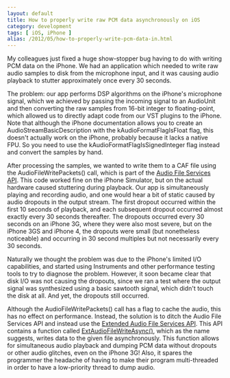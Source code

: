 ```yaml
---
layout: default
title: How to properly write raw PCM data asynchronously on iOS
category: development
tags: [ iOS, iPhone ]
alias: /2012/05/how-to-properly-write-pcm-data-in.html
---
```


My colleagues just fixed a huge show-stopper bug having to do with writing PCM
data on the iPhone. We had an application which needed to write raw audio
samples to disk from the microphone input, and it was causing audio playback
to stutter approximately once every 30 seconds.

The problem: our app performs DSP algorithms on the iPhone's microphone
signal, which we achieved by passing the incoming signal to an AudioUnit and
then converting the raw samples from 16-bit integer to floating-point, which
allowed us to directly adapt code from our VST plugins to the iPhone. Note
that although the iPhone documentation allows you to create an
AudioStreamBasicDescription with the kAudioFormatFlagIsFloat flag, this
doesn't actually work on the iPhone, probably because it lacks a native FPU.
So you need to use the kAudioFormatFlagIsSignedInteger flag instead and
convert the samples by hand.

After processing the samples, we wanted to write them to a CAF file using the
AudioFileWritePackets() call, which is part of the [Audio File Services
API][1]. This code worked fine on the iPhone Simulator, but on the actual
hardware caused stuttering during playback. Our app is simultaneously playing
and recording audio, and one would hear a bit of static caused by audio
dropouts in the output stream. The first dropout occurred within the first 10
seconds of playback, and each subsequent dropout occurred almost exactly every
30 seconds thereafter. The dropouts occurred every 30 seconds on an iPhone 3G,
where they were also most severe, but on the iPhone 3GS and iPhone 4, the
dropouts were small (but nonetheless noticeable) and occurring in 30 second
multiples but not necessarily every 30 seconds.

Naturally we thought the problem was due to the iPhone's limited I/O
capabilities, and started using Instruments and other performance testing
tools to try to diagnose the problem. However, it soon became clear that disk
I/O was not causing the dropouts, since we ran a test where the output signal
was synthesized using a basic sawtooth signal, which didn't touch the disk at
all. And yet, the dropouts still occurred.

Although the AudioFileWritePackets() call has a flag to cache the audio, this
has no effect on performance. Instead, the solution is to ditch the Audio File
Services API and instead use the [Extended Audio File Services API][2]. This
API contains a function called [ExtAudioFileWriteAsync()][3], which as the
name suggests, writes data to the given file asynchronously. This function
allows for simultaneous audio playback and dumping PCM data without dropouts
or other audio glitches, even on the iPhone 3G! Also, it spares the programmer
the headache of having to make their program multi-threaded in order to have a
low-priority thread to dump audio.


[1]: http://developer.apple.com/iphone/library/documentation/musicaudio/Reference/AudioFileConvertRef/Reference/reference.html
[2]: http://developer.apple.com/iphone/library/documentation/MusicAudio/Reference/ExtendedAudioFileServicesReference/Reference/reference.html
[3]: http://developer.apple.com/iphone/library/documentation/MusicAudio/Reference/ExtendedAudioFileServicesReference/Reference/reference.html#//apple_ref/c/func/ExtAudioFileWriteAsync
